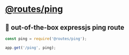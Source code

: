 # [@routes/ping](https://www.npmjs.com/package/@routes/ping)

## 🏓 out-of-the-box expressjs ping route

```js
const ping = require('@routes/ping');

app.get('/ping', ping);
```
